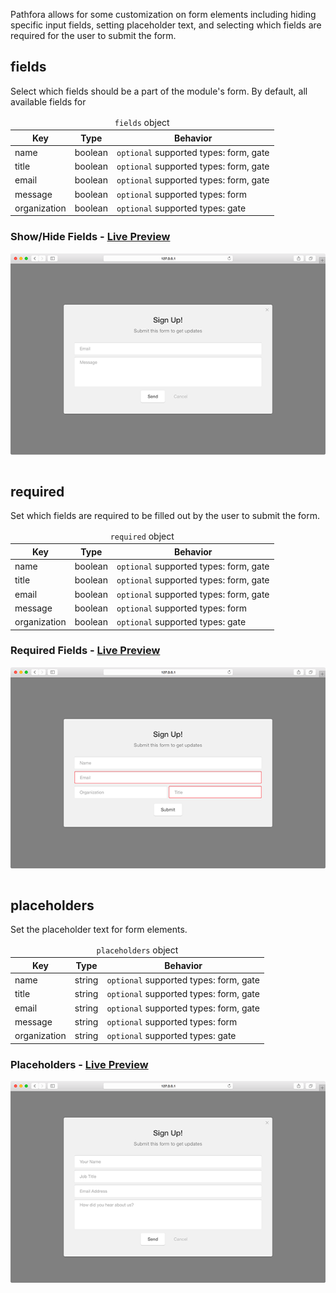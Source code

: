 Pathfora allows for some customization on form elements including hiding specific input fields, setting placeholder text, and selecting which fields are required for the user to submit the form.

## fields

Select which fields should be a part of the module's form. By default, all available fields for 

<table>
  <thead>
    <tr>
      <td colspan="3" align="center"><code>fields</code> object</td>
    </tr>
    <tr>
      <th>Key</th>
      <th>Type</th>
      <th>Behavior</th>
    </tr>
  </thead>

  <tr>
    <td>name</td>
    <td>boolean</td>
    <td><code>optional</code> supported types: form, gate</td>
  </tr>
  <tr>
    <td>title</td>
    <td>boolean</td>
    <td><code>optional</code> supported types: form, gate</td>
  </tr>
  <tr>
    <td>email</td>
    <td>boolean</td>
    <td><code>optional</code> supported types: form, gate</td>
  </tr>
  <tr>
    <td>message</td>
    <td>boolean</td>
    <td><code>optional</code> supported types: form</td>
  </tr>
  <tr>
    <td>organization</td>
    <td>boolean</td>
    <td><code>optional</code> supported types: gate</td>
  </tr>
</table>


### Show/Hide Fields - [Live Preview](../../examples/preview/customization/form/fields.html)

![Form Fields](../examples/img/customization/form/fields.png)

<pre data-src="../../examples/src/customization/form/fields.js"></pre>

## required

Set which fields are required to be filled out by the user to submit the form.

<table>
  <thead>
    <tr>
      <td colspan="3" align="center"><code>required</code> object</td>
    </tr>
    <tr>
      <th>Key</th>
      <th>Type</th>
      <th>Behavior</th>
    </tr>
  </thead>

  <tr>
    <td>name</td>
    <td>boolean</td>
    <td><code>optional</code> supported types: form, gate</td>
  </tr>
  <tr>
    <td>title</td>
    <td>boolean</td>
    <td><code>optional</code> supported types: form, gate</td>
  </tr>
  <tr>
    <td>email</td>
    <td>boolean</td>
    <td><code>optional</code> supported types: form, gate</td>
  </tr>
  <tr>
    <td>message</td>
    <td>boolean</td>
    <td><code>optional</code> supported types: form</td>
  </tr>
  <tr>
    <td>organization</td>
    <td>boolean</td>
    <td><code>optional</code> supported types: gate</td>
  </tr>
</table>


### Required Fields - [Live Preview](../../examples/preview/customization/form/required.html)

![Required Form Fields](../examples/img/customization/form/required.png)

<pre data-src="../../examples/src/customization/form/required.js"></pre>


## placeholders

Set the placeholder text for form elements.

<table>
  <thead>
    <tr>
      <td colspan="3" align="center"><code>placeholders</code> object</td>
    </tr>
    <tr>
      <th>Key</th>
      <th>Type</th>
      <th>Behavior</th>
    </tr>
  </thead>

  <tr>
    <td>name</td>
    <td>string</td>
    <td><code>optional</code> supported types: form, gate</td>
  </tr>
  <tr>
    <td>title</td>
    <td>string</td>
    <td><code>optional</code> supported types: form, gate</td>
  </tr>
  <tr>
    <td>email</td>
    <td>string</td>
    <td><code>optional</code> supported types: form, gate</td>
  </tr>
  <tr>
    <td>message</td>
    <td>string</td>
    <td><code>optional</code> supported types: form</td>
  </tr>
  <tr>
    <td>organization</td>
    <td>string</td>
    <td><code>optional</code> supported types: gate</td>
  </tr>
</table>

### Placeholders - [Live Preview](../../examples/preview/customization/form/placeholders.html)

![Form Field Placeholders](../examples/img/customization/form/placeholders.png)

<pre data-src="../../examples/src/customization/form/placeholders.js"></pre>


